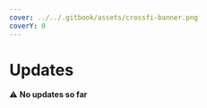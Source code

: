 ```yaml
---
cover: ../../.gitbook/assets/crossfi-banner.png
coverY: 0
---
```


# Updates

⚠️ **No updates so far**
